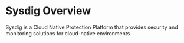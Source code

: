 # Sysdig Overview

Sysdig is a Cloud Native Protection Platform that provides security and monitoring solutions for cloud-native environments